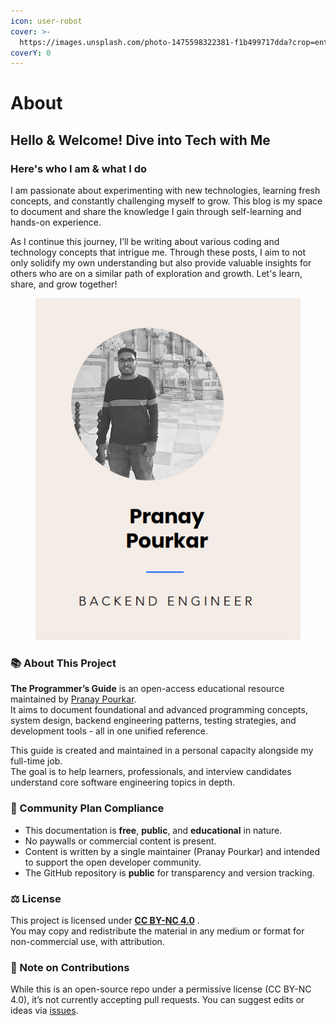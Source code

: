 ```yaml
---
icon: user-robot
cover: >-
  https://images.unsplash.com/photo-1475598322381-f1b499717dda?crop=entropy&cs=srgb&fm=jpg&ixid=M3wxOTcwMjR8MHwxfHNlYXJjaHw4fHx2b2xjYW5vfGVufDB8fHx8MTcyODgxMDg2NHww&ixlib=rb-4.0.3&q=85
coverY: 0
---
```


# About

## Hello & Welcome! Dive into Tech with Me

### Here's who I am & what I do

I am passionate about experimenting with new technologies, learning fresh concepts, and constantly challenging myself to grow. This blog is my space to document and share the knowledge I gain through self-learning and hands-on experience.

As I continue this journey, I’ll be writing about various coding and technology concepts that intrigue me. Through these posts, I aim to not only solidify my own understanding but also provide valuable insights for others who are on a similar path of exploration and growth. Let's learn, share, and grow together!

<div data-full-width="false"><figure><img src=".gitbook/assets/about.png" alt=""><figcaption></figcaption></figure></div>



### 📚 About This Project

**The Programmer’s Guide** is an open-access educational resource maintained by [Pranay Pourkar](https://www.pranaypourkar.co.in/).\
It aims to document foundational and advanced programming concepts, system design, backend engineering patterns, testing strategies, and development tools - all in one unified reference.

This guide is created and maintained in a personal capacity alongside my full-time job.\
The goal is to help learners, professionals, and interview candidates understand core software engineering topics in depth.

### 🌱 Community Plan Compliance

* This documentation is **free**, **public**, and **educational** in nature.
* No paywalls or commercial content is present.
* Content is written by a single maintainer (Pranay Pourkar) and intended to support the open developer community.
* The GitHub repository is **public** for transparency and version tracking.

### ⚖️ License

This project is licensed under [**CC BY-NC 4.0**](https://creativecommons.org/licenses/by-nc/4.0/) .\
You may copy and redistribute the material in any medium or format for non-commercial use, with attribution.

### 🚫 Note on Contributions

While this is an open-source repo under a permissive license (CC BY-NC 4.0), it’s not currently accepting pull requests. You can suggest edits or ideas via [issues](https://github.com/pranaypourkar/the-programmers-guide/issues).
